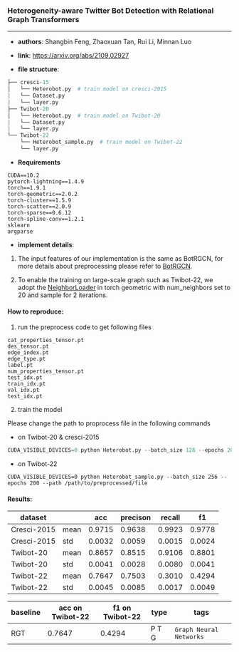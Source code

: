### Heterogeneity-aware Twitter Bot Detection with Relational Graph Transformers

---

- **authors**: Shangbin Feng, Zhaoxuan Tan, Rui Li, Minnan Luo

- **link**: https://arxiv.org/abs/2109.02927

- **file structure**: 

```python
├── cresci-15
│   └── Heterobot.py  # train model on cresci-2015
|   └── Dataset.py
|   └── layer.py
├── Twibot-20    
│   └── Heterobot.py  # train model on Twibot-20
|   └── Dataset.py
|   └── layer.py
└── Twibot-22
    └── Heterobot_sample.py  # train model on Twibot-22
    └── layer.py
```

- **Requirements**

```
CUDA==10.2
pytorch-lightning==1.4.9
torch==1.9.1
torch-geometric==2.0.2
torch-cluster==1.5.9
torch-scatter==2.0.9
torch-sparse==0.6.12
torch-spline-conv==1.2.1
sklearn
argparse
```

- **implement details**: 

1. The input features of our implementation is the same as BotRGCN, for more details about preprocessing please refer to [BotRGCN](https://github.com/BunsenFeng/BotRGCN).

2. To enable the training on large-scale graph such as Twibot-22, we adopt the [NeighborLoader](https://pytorch-geometric.readthedocs.io/en/latest/modules/loader.html#torch_geometric.loader.NeighborLoader) in torch geometric with num_neighbors set to 20 and sample for 2 iterations.

#### How to reproduce:

1. run the preprocess code to get following files
```
cat_properties_tensor.pt
des_tensor.pt
edge_index.pt
edge_type.pt
label.pt
num_properties_tensor.pt
test_idx.pt
train_idx.pt
val_idx.pt
test_idx.pt
```

2. train the model

Please change the path to proprocess file in the following commands

* on Twibot-20 & cresci-2015
```python
CUDA_VISIBLE_DEVICES=0 python Heterobot.py --batch_size 128 --epochs 200 --path /path/to/preprocessed/file
```

* on Twibot-22
```
CUDA_VISIBLE_DEVICES=0 python Heterobot_sample.py --batch_size 256 --epochs 200 --path /path/to/preprocessed/file
```

#### Results:

| dataset     |      | acc    | precison | recall | f1     |
| ----------- | ---- | ------ | -------- | ------ | ------ |
| Cresci-2015 | mean | 0.9715 | 0.9638   | 0.9923 | 0.9778 |
| Cresci-2015 | std  | 0.0032 | 0.0059   | 0.0015 | 0.0024 |
| Twibot-20   | mean | 0.8657 | 0.8515   | 0.9106 | 0.8801 |
| Twibot-20   | std  | 0.0041 | 0.0028   | 0.0080 | 0.0041 |
| Twibot-22   | mean | 0.7647 | 0.7503   | 0.3010 | 0.4294 |
| Twibot-22   | std  | 0.0045 | 0.0085   | 0.0017 | 0.0049 |





| baseline | acc on Twibot-22 | f1 on Twibot-22 | type | tags|
| -------- | ---------------- | --------------- | ---- | --- |
| RGT | 0.7647 | 0.4294 | P T G |`Graph Neural Networks`|

